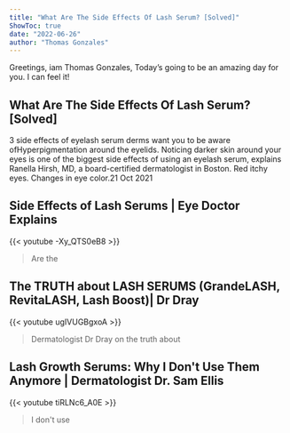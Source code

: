 ```yaml
---
title: "What Are The Side Effects Of Lash Serum? [Solved]"
ShowToc: true 
date: "2022-06-26"
author: "Thomas Gonzales" 
---
```


Greetings, iam Thomas Gonzales, Today’s going to be an amazing day for you. I can feel it!
## What Are The Side Effects Of Lash Serum? [Solved]
3 side effects of eyelash serum derms want you to be aware ofHyperpigmentation around the eyelids. Noticing darker skin around your eyes is one of the biggest side effects of using an eyelash serum, explains Ranella Hirsh, MD, a board-certified dermatologist in Boston. 
 Red itchy eyes. 
 Changes in eye color.21 Oct 2021

## Side Effects of Lash Serums | Eye Doctor Explains
{{< youtube -Xy_QTS0eB8 >}}
>Are the 

## The TRUTH about LASH SERUMS (GrandeLASH, RevitaLASH, Lash Boost)| Dr Dray
{{< youtube ugIVUGBgxoA >}}
>Dermatologist Dr Dray on the truth about 

## Lash Growth Serums: Why I Don't Use Them Anymore | Dermatologist Dr. Sam Ellis
{{< youtube tiRLNc6_A0E >}}
>I don't use 

